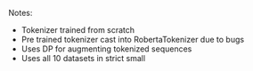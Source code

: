 Notes:

- Tokenizer trained from scratch
- Pre trained tokenizer cast into RobertaTokenizer due to bugs
- Uses DP for augmenting tokenized sequences
- Uses all 10 datasets in strict small

